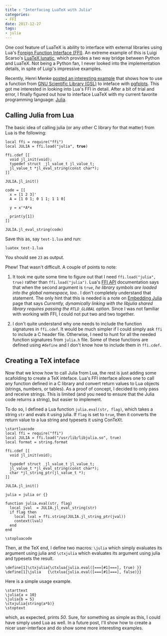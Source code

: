 ```yaml
---
title : "Interfacing LuaTeX with Julia"
categories:
- FFI
date: 2017-12-27
tags:
- julia
---
```


One cool feature of LuaTeX is ability to interface with external
libraries using Lua's [Foreign Function Interface (FFI)][FFI]. An
extreme example of this is Luigi Scarso's [LuaTeX lunatic][lunatic],
which provides a two way bridge between Python and LuaTeX. Not being a Python
fan, I never looked into the implementation details, in spite of Luigi's
impressive examples.

Recently, Henri Menke [posted an interesting
example](https://tex.stackexchange.com/a/403794/323) that shows how to use a
function from [GNU Scientific Library
(GSL)](https://www.gnu.org/software/gsl/) to inteface with [pgfplots]. This
got me interested in looking into Lua's FFI in detail. After a bit of trial
and error, I finally figured out how to interface LuaTeX with my current
favorite programming language: [Julia].

<!--more-->


## Calling Julia from Lua

The basic idea of calling julia (or any other C library for that matter) from
Lua is the following:

<!--
```
local ffi = require("ffi")
local JULIA = ffi.load("julia", true)

ffi.cdef [[
  void jl_init(void);
  typedef struct _jl_value_t jl_value_t;
  jl_value_t *jl_eval_string(const char*);
]]

JULIA.jl_init()

code = [[
  x = [1 2 3]'
  A = [1 0 1; 0 1 1; 1 1 0]

  y = x'*A*x

  print(y[1])
]]

JULIA.jl_eval_string(code)
```
-->

<pre><code><span class="Statement">local</span> ffi = <span class="Identifier">require</span>(<span class="Constant">&quot;ffi&quot;</span>)
<span class="Statement">local</span> JULIA = ffi.<span class="Identifier">load</span>(<span class="Constant">&quot;julia&quot;</span>, <span class="Constant" style="font-weight: bold;">true</span>)

ffi.cdef <span class="Constant">[[</span>
<span class="Constant">  void jl_init(void);</span>
<span class="Constant">  typedef struct _jl_value_t jl_value_t;</span>
<span class="Constant">  jl_value_t *jl_eval_string(const char*);</span>
<span class="Constant">]]</span>

JULIA.jl_init()

code = <span class="Constant">[[</span>
<span class="Constant">  x = [1 2 3]'</span>
<span class="Constant">  A = [1 0 1; 0 1 1; 1 1 0]</span>

<span class="Constant">  y = x'*A*x</span>

<span class="Constant">  print(y[1])</span>
<span class="Constant">]]</span>

JULIA.jl_eval_string(code)
</code></pre>

Save this as, say `test-1.lua` and run:

    luatex test-1.lua

You should see `23` as output.

Phew! That wasn't difficult. A couple of points to note:

1. It took me quite some time to figure out that I need `ffi.load("julia",
   true)` rather than `ffi.load("julia")`. Lua's [FFI API][FFI-API]
   documentation says that when the second argument is `true`, _he library
   symbols are loaded into the global namespace, too._. I don't completely
   understand that statement. The only hint that this is needed is a  note on
   [Embedding Julia][embedding] page that says _Currently, dynamically linking
   with the libjulia shared library requires passing the `RTLD_GLOBAL`
   option._  Since I was not familiar with working with FFI, I could not put 
   two and two together. 

2. I don't quite understand why one needs to include the function signatures
   in `ffi.cdef`. It would be much simpler if I could simply ask `ffi` to
   include a C header file. Otherwise, I need to hunt for all the
   needed function signatures from `julia.h` file. Some of these functions are
   defined using `#define` and I don't know how to include them in `ffi.cdef`. 

## Creating a TeX inteface

Now that we know how to call Julia from Lua, the rest is just adding some
scafolding to create a TeX inteface. Lua's FFI interface allows one to call
any function defined in a  C library and convert return values to Lua objects
(strings, numbers, or tables). As a proof of concept, I decided to only pass
and receive strings. This is limited (and you need to ensure that the Julia
code returns a string), but easier to implement. 

To do so, I defined a Lua function `julia.eval(str, flag)`, which takes a
string `str` and evals it using julia. If `flag` is set to `true`, then it
converts the return value to a lua string and typesets it using ConTeXt. 

<!---
```
\startluacode
local ffi = require("ffi")
local JULIA = ffi.load("/usr/lib/libjulia.so", true)
local format = string.format

ffi.cdef [[
  void jl_init(void);

  typedef struct _jl_value_t jl_value_t;
  jl_value_t *jl_eval_string(const char*);
  char *jl_string_ptr(jl_value_t *);
]]

JULIA.jl_init()

julia = julia or {}

function julia.eval(str, flag)
  local jval  = JULIA.jl_eval_string(str)
  if flag then
    local lval = ffi.string(JULIA.jl_string_ptr(jval))
    context(lval)
  end
end

\stopluacode

\define[1]\ctxjulia{\ctxlua{julia.eval([===[#1]===], true) }}
\define[1]\julia   {\ctxlua{julia.eval([===[#1]===], false)}}

\starttext
\julia{a = 10}
\julia{b = 5}
\ctxjulia{string(a*b)}
\stoptext
```
-->

<pre><code><span class="Identifier">\startluacode</span>
<span class="Statement">local</span> ffi = <span class="Identifier">require</span>(<span class="Constant">&quot;ffi&quot;</span>)
<span class="Statement">local</span> JULIA = ffi.<span class="Identifier">load</span>(<span class="Constant">&quot;/usr/lib/libjulia.so&quot;</span>, <span class="Constant">true</span>)
<span class="Statement">local</span> format = <span class="Identifier">string.format</span>

ffi.cdef <span class="Constant">[[</span>
<span class="Constant">  void jl_init(void);</span>

<span class="Constant">  typedef struct _jl_value_t jl_value_t;</span>
<span class="Constant">  jl_value_t *jl_eval_string(const char*);</span>
<span class="Constant">  char *jl_string_ptr(jl_value_t *);</span>
<span class="Constant">]]</span>

JULIA.jl_init()

julia = julia <span class="Statement">or</span> <span class="Type">{}</span>

<span class="Identifier">function</span> julia.eval(str, flag)
  <span class="Statement">local</span> jval  = JULIA.jl_eval_string(str)
  <span class="Statement">if</span> flag <span class="Statement">then</span>
    <span class="Statement">local</span> lval = ffi.string(JULIA.jl_string_ptr(jval))
    context(lval)
  <span class="Statement">end</span>
<span class="Identifier">end</span>

<span class="Identifier">\stopluacode</span>
</code></pre>

Then, at the TeX end, I define two macros: `\julia` which simply evaluates its
argument using julia and `\ctxjulia` which evaluates its argument using julia
and typesets the result. 

<pre><code><span class="Identifier">\define</span><span class="Special">[</span><span class="Type">1</span><span class="Special">]</span><span class="Statement">\ctxjulia</span><span class="Special">{</span><span class="Statement">\ctxlua</span><span class="Special">{</span>julia.eval(<span class="Special">[</span>===<span class="Special">[</span>#1<span class="Special">]</span>===<span class="Special">]</span>, true) <span class="Special">}}</span>
<span class="Identifier">\define</span><span class="Special">[</span><span class="Type">1</span><span class="Special">]</span><span class="Statement">\julia</span>   <span class="Special">{</span><span class="Statement">\ctxlua</span><span class="Special">{</span>julia.eval(<span class="Special">[</span>===<span class="Special">[</span>#1<span class="Special">]</span>===<span class="Special">]</span>, false)<span class="Special">}}</span>
</code></pre>

Here is a simple usage example. 

<pre><code><span class="PreProc">\starttext</span>
<span class="Statement">\julia</span><span class="Special">{</span>a = 10<span class="Special">}</span>
<span class="Statement">\julia</span><span class="Special">{</span>b = 5<span class="Special">}</span>
<span class="Statement">\ctxjulia</span><span class="Special">{</span>string(a*b)<span class="Special">}</span>
<span class="PreProc">\stoptext</span>
</code></pre>

which, as expected, prints _50_. Sure, for something as simple as this, I
could have simply used Lua as well. In a future post, I'll show how to create
a nicer user-interface and do show some more interesting examples. 

[FFI]: http://luajit.org/ext_ffi.html
[FFI-API]: http://luajit.org/ext_ffi_api.html
[lunatic]: https://www.tug.org/TUGboat/tb30-3/tb96scarso.pdf
[pgfplots]: http://pgfplots.sourceforge.net
[Julia]: https://julialang.org
[embedding]: https://docs.julialang.org/en/release-0.6/manual/embedding/
